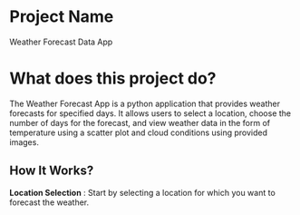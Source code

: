 # Project Name
Weather Forecast Data App

# What does this project do?
The Weather Forecast App is a python application that 
provides weather forecasts for specified days.
It allows users to select a location, choose the number
of days for the forecast, and view weather data in the form
of temperature using a scatter plot and cloud conditions using
provided images.

## How It Works?
**Location Selection** : Start by selecting a location for which you want to forecast the weather.
